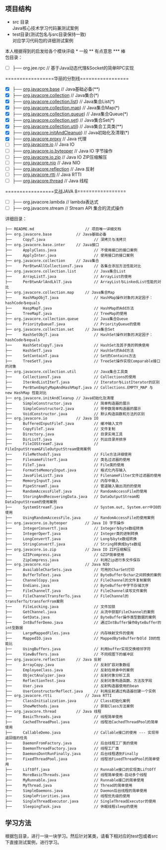 ## 项目结构
- src 目录<br>
Java核心技术学习代码兼测试案例<br>
- test目录(测试包名与src目录保持一致)<br>
对应学习代码包的详细测试案例<br>

本人根据得到的启发给各个模块评级 * 一般 ** 有点意思 *** 棒<br>
包目录：

- [ ]	├── org.jee.rpc		              // 基于Java动态代理&Socket的简单RPC实现

=================华丽的分割线=================

- [x]	├── [org.javacore.base](src/main/java/org/javacore/base)	      // Java基础必备(**)
- [x]	├── [org.javacore.collection](src/main/java/org/javacore/collection)	      // Java集合(*)
- [x]	├── [org.javacore.collection.list](src/main/java/org/javacore/collection/list))  // Java集合List(*)
- [x]	├── [org.javacore.collection.map](src/main/java/org/javacore/collection/map))	  // Java集合Map(*)
- [x]	├── [org.javacore.collection.queue](src/main/java/org/javacore/collection/queue)) // Java集合Queue(*)
- [x]	├── [org.javacore.collection.set](src/main/java/org/javacore/collection/set))	  // Java集合Set(*)
- [x]	├── [org.javacore.collection.util](src/main/java/org/javacore/collection/util)) // Java集合工具类(**)
- [x]	├── [org.javacore.initAndCleanup](src/main/java/org/javacore/initAndCleanup))	  // Java初始化及清理(*)
- [x]	├── [org.javacore.proxy](src/main/java/org/javacore/proxy)		  // Java 代理
- [ ]	├── [org.javacore.io](src/main/java/org/javacore/io)			      // Java IO
- [ ]	├── [org.javacore.io.byteoper](src/main/java/org/javacore/io/byteoper)	  // Java IO 字节操作
- [ ]	├── [org.javacore.io.zip](src/main/java/org/javacore/io/zip)			  // Java IO ZIP压缩解压
- [ ]	├── [org.javacore.nio](src/main/java/org/javacore/nio)			  // Java NIO
- [ ]	├── [org.javacore.reflection](src/main/java/org/javacore/reflection)	      // Java 反射
- [ ]	├── [org.javacore.rtti](src/main/java/org/javacore/rtti)			  // Java RTTI
- [ ]	├── [org.javacore.thread](src/main/java/org/javacore/thread)		      // Java 线程

=================实战JAVA 8=================

- [ ]   ├── org.javacore.lambda		      // lambda表达式
- [ ]   ├── org.javacore.stream		      // Stream API 集合的流式操作

详细目录：

	├── README.md						// 项目唯一详细文档
	├── org.javacore.base			// Java基础必备
	├── 	CopyT.java						// 深拷贝与浅拷贝
	├── org.javacore.base.inter		// Java接口
	├── 	ApplyClass.java					// 不使用接口的接口案例
	├── 	ApplyInter.java					// 使用接口的接口案例
	├── org.javacore.collection		// Java集合
	├── 	PerBtwnAllCollectionsT.java		// 各集合添加方法性能对比
	├── org.javacore.collection.list		// Java集合List
	├── 	ArrayListT.java					// ArrayList的使用
	├── 	PerBtwnArlAndLklT.java			// ArrayList与LinkedList性能的对比
	├── org.javacore.collection.map		// Java集合Map
	├── 	HashMapObjT.java				// HashMap操作对象的决定因子：hashCode与equals
	├── 	HaspMapT.java					// HashMap的Add方法
	├── 	TreeMapT.java					// TreeMap的使用
	├── org.javacore.collection.queue		// Java集合Queue
	├── 	PriorityQueueT.java				// PriorityQueue的使用
	├── org.javacore.collection.set		// Java集合Set
	├── 	HashSetObjT.java				// HashSet操作对象的决定因子：hashCode与equals
	├── 	HashSetsCopyT.java				// HashSet及其子类的转换使用
	├── 	HashSetT.java					// HashSet的Add方法
	├── 	SetContainT.java				// Set的Contains方法
	├── 	TreeSetT.java					// TreeSet操作实现Comparable接口的对象
	├── org.javacore.collection.util		// Java集合工具类
	├── 	CollectionsT.java				// Collections的使用
	├── 	IterAndListIterT.java			// Iterator与ListIterator的区别
	├── 	PerBtwnEmptyMapAndHashMapT.java	// Collections.EMPTY_MAP 与 new HashMap 性能对比
	├── org.javacore.initAndCleanup	// Java初始化及清理
	├── 	SimpleConstructor.java			// 简单构造器的展示
	├── 	SimpleConstructor2.java			// 带参数简单构造器的展示
	├── 	VoidConstructor.java			// 默认构造函数和方法的区别
	├── org.javacore.io				// Java IO
	├── 	BufferedInputFileT.java			// 缓冲输入文件
	├── 	CopyFileT.java					// 文件复制
	├── 	Directory.java					// 目录实用工具
	├── 	DirListT.java					// 列出目录并排序
	├── 	FileIOStreamT.java				// FileInputStream&FileOutputStream使用案例
	├── 	FileMethodsT.java				// File方法详细使用
	├── 	FilenameFilterT.java			// 类名过滤器的使用
	├── 	FileT.java						// File类的使用
	├── 	FormatteMemoryInput.java		// 格式化内存输入
	├── 	JavaFileListT.java				// FilenameFilter文件过滤器的使用
	├── 	MemoryInputT.java				// 内存中输入
	├── 	PipeStreamT.java				// 管道输入输出流的的使用
	├── 	RandomAccessFileT.java			// RandomAccessFile的使用
	├── 	StoringAndRecoveringData.java	// DataOutputStream和DataInputStream的使用案例
	├── 	SystemStreamT.java				// System.out, System.err中IO的使用
	├── 	UsingRandomAccessFile.java		// RandomAccessFile的使用案例
	├── org.javacore.io.byteoper		// Java IO 字节操作
	├── 	IntegerConvertT.java			// Integer与byte数组转换
	├── 	IntegerOperT.java				// Integer类的进制转换
	├── 	LongConvertT.java				// Long与byte数组转换
	├── 	StringConvertT.java				// String转换成byte数组
	├── org.javacore.io.zip				// Java IO ZIP压缩解压
	├── 	GZIPcompress.java				// GZIP简单使用
	├── 	ZipCompress.java				// 利用Zip进行多文件保存
	├── org.javacore.nio				// Java NIO
	├── 	AvailableCharSets.java		 	// 可用的CharSet打印
	├── 	BufferToText.java				// ByteBuffer与char之间转换的案例
	├── 	ChannelCopy.java				// FileChannel的文件复制案例
	├── 	Endians.java					// ByteBuffer中字节存储次序
	├── 	FileChannelT.java				// FileChannel读写文件案例
	├── 	FileChannelTransferTo.java		// FileChannel的transferTo/transferFrom案例
	├── 	FileLocking.java				// 文件加锁
	├── 	GetChannel.java					// 从流中获取FileChannel的案例
	├── 	GetData.java					// ByteBuffer操作类型数据的案例
	├── 	IntBufferDemo.java				// 通过IntBuffer操作ByteBuffer的int型数据
	├── 	LargeMappedFiles.java			// 内存映射文件的使用
	├── 	MappedIO.java					// MappedByteBuffer与Old IO的性能比
	├── 	UsingBuffers.java				// 利用buffer实现交换相邻字符
	├── 	ViewBuffers.java				// 不同视图下的缓冲区
	├── org.javacore.reflection		// Java 反射
	├── 	ArrayCopy.java					// 反射扩容对象数组
	├── 	EmployeeClass.java				// 反射在继承中的案例
	├── 	ObjectAnalyzer.java				// 反射对象分析工具
	├── 	ReflectionTest.java				// 反射对象构造函数、方法及字段
	├── 	User.java						// 反射构造器使用的bean
	├── 	UserConstructorReflect.java		// 利用反射通过构造器创建一个实例
	├── org.javacore.rtti				// Java RTTI
	├── 	ClassInitialization.java		// Class初始化案例
	├── 	ShowMethods.java				// 获取Class方法案例
	├── org.javacore.thread			// Java 线程
	├── 	BasicThreads.java				// 线程简单使用
	├── 	CachedThreadPool.java			// 线程池CachedThreadPool的简单使用
	├── 	CallableDemo.java				// Callable接口的使用 --- 实现带返回值的任务
 	├── 	DaemonFromFactory.java			// 后台线程工厂类的使用
 	├── 	DaemonThreadFactory.java		// 线程工厂类
 	├── 	DaemonsDontRunFinally.java		// 后台线程遇到Finally
	├── 	FixedThreadPool.java			// 线程池FixedThreadPool的简单使用
	├── 	LiftOff.java					// Runnable接口的实现类LiftOff
	├── 	MoreBasicThreads.java			// 线程简单使用-启动多个线程
	├── 	MyRunnable.java					// Runnable接口的简单使用
	├── 	MyThread.java					// Thread的简单使用
	├── 	SimpleDaemons.java				// Daemon后台线程的简单使用
   	├── 	SimplePriorities.java			// 线程优先级的使用
	├── 	SingleThreadExecutor.java		// SingleThreadExecutor的使用
	├── 	SleepingTask.java			    // 休眠线程sleep的使用
 
## 学习方法
根据包目录，进行一块一块学习。然后针对某类，请看下相对应的test包或者src下直接测试案例，进行学习。
